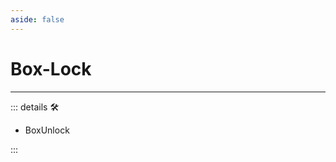 ```yaml
---
aside: false
---
```

# Box-Lock

---

<!-- =================================================== -->
<!-- =================================================== -->
<!-- =================================================== -->
<!-- =================================================== -->
<!-- =================================================== -->
::: details 🛠

- BoxUnlock

:::
